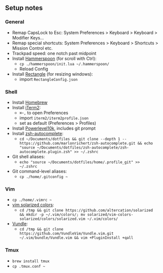 ## Setup notes

### General

* Remap CapsLock to Esc: System Preferences > Keyboard > Keyboard > Modifier Keys...
* Remap special shortcuts: System Preferences > Keyboard > Shortcuts > Mission Control etc.
* Trackpad speed: one notch past midpoint
* Install [Hammerspoon](https://github.com/Hammerspoon/hammerspoon/releases/latest) (for scroll with Ctrl):
  - `cp ./hammerspoon/init.lua ~/.hammerspoon/`
  - Reload Config
* Install [Rectangle](https://rectangleapp.com/) (for resizing windows):
  - import `RectangleConfig.json`

### Shell

* Install [Homebrew](https://brew.sh/)
* Install [iTerm2](https://iterm2.com/):
  - `⌘`-`,` to open Preferences
  - import `iterm2/iterm2profile.json`
  - set as default (Preferences > Profiles)
* Install [Powerlevel10k](https://github.com/romkatv/powerlevel10k#manual), includes git prompt
* Install [zsh-autocomplete](https://github.com/marlonrichert/zsh-autocomplete):
  - `cd ~/Documents/dotfiles && git clone --depth 1 -- https://github.com/marlonrichert/zsh-autocomplete.git && echo "source ~/Documents/dotfiles/zsh-autocomplete/zsh-autocomplete.plugin.zsh" >> ~/.zshrc`
* Git shell aliases:
  - `echo "source ~/Documents/dotfiles/home/.profile_git" >> ~/.zshrc`
* Git command-level aliases:
  - `cp ./home/.gitconfig ~`

### Vim

* `cp ./home/.vimrc ~`
* [vim solarized colors](https://github.com/altercation/solarized/tree/master/vim-colors-solarized):
  - `cd /tmp && git clone https://github.com/altercation/solarized && mkdir -p ~/.vim/colors/; mv solarized/vim-colors-solarized/colors/solarized.vim ~/.vim/colors/`
* [Vundle](https://github.com/VundleVim/Vundle.vim#quick-start):
  - `cd /tmp && git clone https://github.com/VundleVim/Vundle.vim.git ~/.vim/bundle/Vundle.vim && vim +PluginInstall +qall`

### Tmux

* `brew install tmux`
* `cp .tmux.conf ~`

